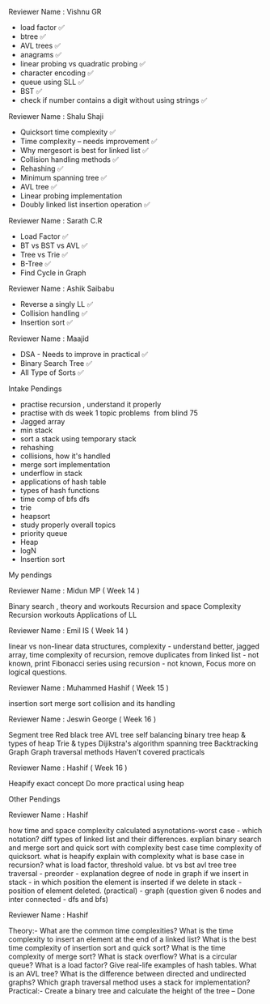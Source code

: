 Reviewer Name : Vishnu GR

- load factor ✅
- btree ✅
- AVL trees ✅
- anagrams ✅
- linear probing vs quadratic probing ✅
- character encoding ✅
- queue using SLL ✅
- BST ✅
- check if number contains a digit without using strings ✅


Reviewer Name : Shalu Shaji

- Quicksort time complexity ✅
- Time complexity – needs improvement ✅
- Why mergesort is best for linked list ✅
- Collision handling methods ✅
- Rehashing ✅
- Minimum spanning tree ✅
- AVL tree ✅
- Linear probing implementation 
- Doubly linked list insertion operation ✅


Reviewer Name : Sarath C.R

- Load Factor ✅
- BT vs BST vs AVL ✅
- Tree vs Trie ✅
- B-Tree ✅
- Find Cycle in Graph 


Reviewer Name : Ashik Saibabu

- Reverse a singly LL ✅
- Collision handling ✅
- Insertion sort ✅


Reviewer Name : Maajid

- DSA - Needs to improve in practical ✅
- Binary Search Tree ✅
- All Type of Sorts ✅


Intake Pendings

- practise recursion , understand it properly
- practise with ds week 1 topic problems  from blind 75
- Jagged array
- min stack
- sort a stack using temporary stack
- rehashing
- collisions, how it's handled
- merge sort implementation
- underflow in stack
- applications of hash table
- types of hash functions
- time comp of bfs dfs
- trie
- heapsort
- study properly overall topics
- priority queue
- Heap
- logN
- Insertion sort


My pendings

Reviewer Name : Midun MP ( Week 14 )
 
Binary search , theory and workouts 
Recursion and space Complexity 
Recursion workouts
Applications of LL


Reviewer Name : Emil IS ( Week 14 )

linear vs non-linear data structures, 
complexity - understand better, 
jagged array, 
time complexity of recursion, 
remove duplicates from linked list - not known, 
print Fibonacci series using recursion - not known, 
Focus more on logical questions.


Reviewer Name : Muhammed Hashif ( Week 15 )

insertion sort
merge sort
collision and its handling


Reviewer Name : Jeswin George ( Week 16 )

Segment tree
Red black tree
AVL tree
self balancing binary tree
heap & types of heap
Trie & types
Dijikstra's algorithm
spanning tree
Backtracking
Graph
Graph traversal methods
Haven't covered practicals


Reviewer Name : Hashif ( Week 16 )

Heapify exact concept 
Do more practical using heap


Other Pendings

Reviewer Name : Hashif 

how time and space complexity calculated
asynotations-worst case - which notation?
diff types of linked list and their differences.
explian binary search and merge sort and quick sort with complexity
best case time complexity of quicksort.
what is heapify explain with complexity
what is base case in recursion?
what is load factor, threshold value.
bt vs bst
avl tree
tree traversal - preorder - explanation
degree of node in graph
if we insert in  stack - in which position the element is inserted
if we delete in stack - position of element deleted.
(practical) - graph (question given 6 nodes and inter connected - dfs and bfs)


Reviewer Name : Hashif 

Theory:-
What are the common time complexities?
What is the time complexity to insert an element at the end of a linked list?
What is the best time complexity of insertion sort and quick sort?
What is the time complexity of merge sort?
What is stack overflow?
What is a circular queue?
What is a load factor?
Give real-life examples of hash tables.
What is an AVL tree?
What is the difference between directed and undirected graphs?
Which graph traversal method uses a stack for implementation?
Practical:-
Create a binary tree and calculate the height of the tree –  Done
